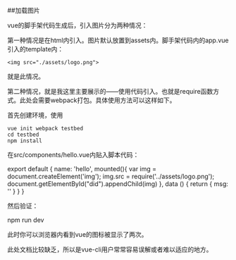 ##加载图片

vue的脚手架代码生成后，引入图片分为两种情况：

第一种情况是在html内引入。图片默认放置到assets内。脚手架代码内的app.vue引入的template内：

    <img src="./assets/logo.png">

就是此情况。

第二种情况，就是我这里主要展示的——使用代码引入。也就是require函数方式。此处会需要webpack打包。具体使用方法可以这样如下。

首先创建环境，使用

    vue init webpack testbed
    cd testbed
    npm install

在src/components/hello.vue内贴入脚本代码：

  export default {
    name: 'hello',
    mounted(){
      var img = document.createElement('img');
      img.src = require('../assets/logo.png');
      document.getElementById("did").appendChild(img)
    },
    data () {
      return {
        msg: ''
      }
    }
  }

然后验证：

  npm run dev

此时你可以浏览器内看到vue的图标被显示了两次。

此处文档比较缺乏，所以是vue-cli用户常常容易误解或者难以适应的地方。